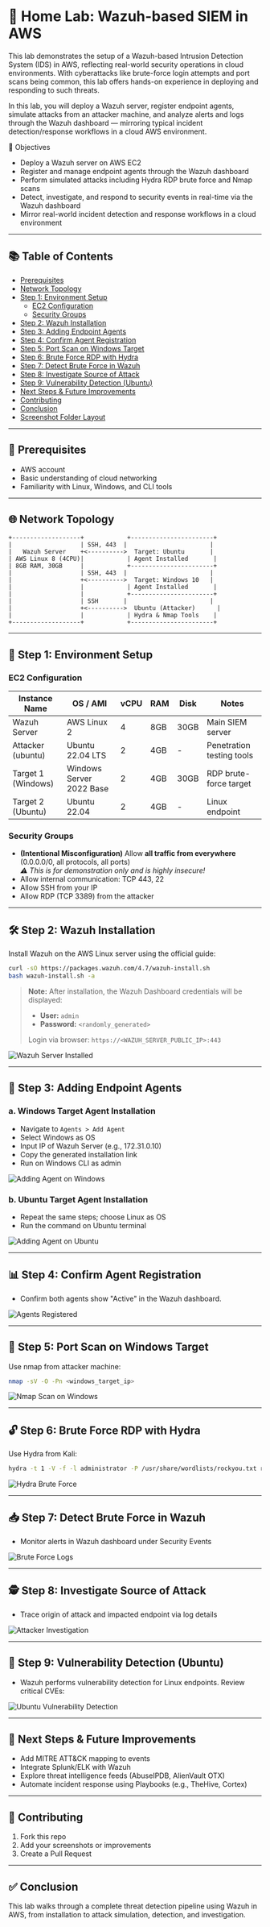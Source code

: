 # 🧠 Home Lab: Wazuh-based SIEM in AWS

This lab demonstrates the setup of a Wazuh-based Intrusion Detection System (IDS) in AWS, reflecting real-world security operations in cloud environments. With cyberattacks like brute-force login attempts and port scans being common, this lab offers hands-on experience in deploying and responding to such threats.

In this lab, you will deploy a Wazuh server, register endpoint agents, simulate attacks from an attacker machine, and analyze alerts and logs through the Wazuh dashboard — mirroring typical incident detection/response workflows in a cloud AWS environment.

🎯 Objectives
- Deploy a Wazuh server on AWS EC2
- Register and manage endpoint agents through the Wazuh dashboard
- Perform simulated attacks including Hydra RDP brute force and Nmap scans
- Detect, investigate, and respond to security events in real-time via the Wazuh dashboard
- Mirror real-world incident detection and response workflows in a cloud environment

---

## 📚 Table of Contents

- [Prerequisites](#-prerequisites)
- [Network Topology](#-network-topology)
- [Step 1: Environment Setup](#-step-1-environment-setup)
  - [EC2 Configuration](#ec2-configuration)
  - [Security Groups](#security-groups)
- [Step 2: Wazuh Installation](#-step-2-wazuh-installation)
- [Step 3: Adding Endpoint Agents](#-step-3-adding-endpoint-agents)
- [Step 4: Confirm Agent Registration](#-step-4-confirm-agent-registration)
- [Step 5: Port Scan on Windows Target](#-step-5-port-scan-on-windows-target)
- [Step 6: Brute Force RDP with Hydra](#-step-6-brute-force-rdp-with-hydra)
- [Step 7: Detect Brute Force in Wazuh](#-step-7-detect-brute-force-in-wazuh)
- [Step 8: Investigate Source of Attack](#-step-8-investigate-source-of-attack)
- [Step 9: Vulnerability Detection (Ubuntu)](#-step-9-vulnerability-detection-ubuntu)
- [Next Steps & Future Improvements](#-next-steps--future-improvements)
- [Contributing](#-contributing)
- [Conclusion](#-conclusion)
- [Screenshot Folder Layout](#-screenshot-folder-layout)

---

## 📌 Prerequisites

- AWS account
- Basic understanding of cloud networking
- Familiarity with Linux, Windows, and CLI tools

---

## 🌐 Network Topology

```
+-------------------+            +-----------------------+
|                   | SSH, 443  |                       |
|   Wazuh Server    +<---------->  Target: Ubuntu       |
| AWS Linux 8 (4CPU)|            | Agent Installed       |
| 8GB RAM, 30GB     |            +-----------------------+
|                   | SSH, 443  |                       |
|                   +<---------->  Target: Windows 10   |
|                   |            | Agent Installed       |
|                   |            +-----------------------+
|                   | SSH       |                       |
|                   +<---------->  Ubuntu (Attacker)      |
|                   |            | Hydra & Nmap Tools    |
+-------------------+            +-----------------------+
```

---

## 🚀 Step 1: Environment Setup

### EC2 Configuration

| Instance Name      | OS / AMI                 | vCPU | RAM  | Disk | Notes                     |
|--------------------|--------------------------|------|------|------|---------------------------|
| Wazuh Server       | AWS Linux 2              | 4    | 8GB  | 30GB | Main SIEM server          |
| Attacker (ubuntu)  | Ubuntu 22.04 LTS         | 2    | 4GB  |  -   | Penetration testing tools |
| Target 1 (Windows) | Windows Server 2022 Base | 2    | 4GB  | 30GB | RDP brute-force target    |
| Target 2 (Ubuntu)  | Ubuntu 22.04             | 2    | 4GB  |  -   | Linux endpoint            |

### Security Groups

- **(Intentional Misconfiguration)** Allow **all traffic from everywhere** (0.0.0.0/0, all protocols, all ports)  
  _⚠️ This is for demonstration only and is highly insecure!_
- Allow internal communication: TCP 443, 22
- Allow SSH from your IP
- Allow RDP (TCP 3389) from the attacker

---

## 🛠️ Step 2: Wazuh Installation

Install Wazuh on the AWS Linux server using the official guide:

```bash
curl -sO https://packages.wazuh.com/4.7/wazuh-install.sh
bash wazuh-install.sh -a
```

> **Note:** After installation, the Wazuh Dashboard credentials will be displayed:
> - **User:** `admin`
> - **Password:** `<randomly_generated>`
>
> Login via browser: `https://<WAZUH_SERVER_PUBLIC_IP>:443`

![Wazuh Server Installed](Output/wazuh_installation.jpg)

---

## 🎯 Step 3: Adding Endpoint Agents

### a. Windows Target Agent Installation

- Navigate to `Agents > Add Agent`
- Select Windows as OS
- Input IP of Wazuh Server (e.g., 172.31.0.10)
- Copy the generated installation link
- Run on Windows CLI as admin

![Adding Agent on Windows](https://github.com/fakowajo123/Home-Lab-SIEM-using-Wazuh/blob/main/Output/Adding%20agents%20via%20CLI%202.jpg)

### b. Ubuntu Target Agent Installation

- Repeat the same steps; choose Linux as OS
- Run the command on Ubuntu terminal

![Adding Agent on Ubuntu](https://github.com/fakowajo123/Home-Lab-SIEM-using-Wazuh/blob/main/Output/Adding%20agent%20via%20CLI%201.jpg)

---

## 📊 Step 4: Confirm Agent Registration

- Confirm both agents show "Active" in the Wazuh dashboard.

![Agents Registered](https://github.com/fakowajo123/Home-Lab-SIEM-using-Wazuh/blob/main/Output/Agents%20visible%20dashboard.jpg)

---

## 🔎 Step 5: Port Scan on Windows Target

Use nmap from attacker machine:

```bash
nmap -sV -O -Pn <windows_target_ip>
```

![Nmap Scan on Windows](https://github.com/fakowajo123/Home-Lab-SIEM-using-Wazuh/blob/main/Output/Nmap%20scan_windows.jpg)

---

## 🔓 Step 6: Brute Force RDP with Hydra

Use Hydra from Kali:

```bash
hydra -t 1 -V -f -l administrator -P /usr/share/wordlists/rockyou.txt rdp://<windows_target_ip>
```

![Hydra Brute Force](https://github.com/fakowajo123/Home-Lab-SIEM-using-Wazuh/blob/main/Output/Hydra%20bruteforce.jpg)

---

## 📥 Step 7: Detect Brute Force in Wazuh

- Monitor alerts in Wazuh dashboard under Security Events

![Brute Force Logs](https://github.com/fakowajo123/Home-Lab-SIEM-using-Wazuh/blob/main/Output/bruteforce_log_wazuh.jpg)

---

## 🕵️ Step 8: Investigate Source of Attack

- Trace origin of attack and impacted endpoint via log details

![Attacker Investigation](https://github.com/fakowajo123/Home-Lab-SIEM-using-Wazuh/blob/main/Output/Attcker%20Investigation.jpg)

---

## 🩻 Step 9: Vulnerability Detection (Ubuntu)

- Wazuh performs vulnerability detection for Linux endpoints. Review critical CVEs:

![Ubuntu Vulnerability Detection](https://github.com/fakowajo123/Home-Lab-SIEM-using-Wazuh/blob/main/Output/Ubuntu_vulnerabilities.jpg)

---

## 🚀 Next Steps & Future Improvements

- Add MITRE ATT&CK mapping to events
- Integrate Splunk/ELK with Wazuh
- Explore threat intelligence feeds (AbuseIPDB, AlienVault OTX)
- Automate incident response using Playbooks (e.g., TheHive, Cortex)

---

## 🤝 Contributing

1. Fork this repo
2. Add your screenshots or improvements
3. Create a Pull Request

---

## ✅ Conclusion

This lab walks through a complete threat detection pipeline using Wazuh in AWS, from installation to attack simulation, detection, and investigation.
